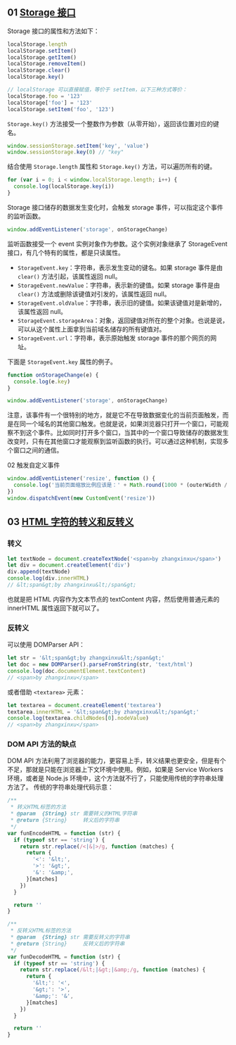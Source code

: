 ## 01 [Storage 接口](https://wangdoc.com/javascript/bom/storage.html)

Storage 接口的属性和方法如下：

```js
localStorage.length
localStorage.setItem()
localStorage.getItem()
localStorage.removeItem()
localStorage.clear()
localStorage.key()

// localStorage 可以直接赋值，等价于 setItem，以下三种方式等价：
localStorage.foo = '123'
localStorage['foo'] = '123'
localStorage.setItem('foo', '123')
```

`Storage.key()` 方法接受一个整数作为参数（从零开始），返回该位置对应的键名。

```js
window.sessionStorage.setItem('key', 'value')
window.sessionStorage.key(0) // "key"
```

结合使用 `Storage.length` 属性和 `Storage.key()` 方法，可以遍历所有的键。

```js
for (var i = 0; i < window.localStorage.length; i++) {
  console.log(localStorage.key(i))
}
```

Storage 接口储存的数据发生变化时，会触发 storage 事件，可以指定这个事件的监听函数。

```js
window.addEventListener('storage', onStorageChange)
```

监听函数接受一个 event 实例对象作为参数。这个实例对象继承了 StorageEvent 接口，有几个特有的属性，都是只读属性。

- `StorageEvent.key`：字符串，表示发生变动的键名。如果 storage 事件是由 `clear()` 方法引起，该属性返回 null。
- `StorageEvent.newValue`：字符串，表示新的键值。如果 storage 事件是由 `clear()` 方法或删除该键值对引发的，该属性返回 null。
- `StorageEvent.oldValue`：字符串，表示旧的键值。如果该键值对是新增的，该属性返回 null。
- `StorageEvent.storageArea`：对象，返回键值对所在的整个对象。也说是说，可以从这个属性上面拿到当前域名储存的所有键值对。
- `StorageEvent.url`：字符串，表示原始触发 storage 事件的那个网页的网址。

下面是 `StorageEvent.key` 属性的例子。

```js
function onStorageChange(e) {
  console.log(e.key)
}

window.addEventListener('storage', onStorageChange)
```

注意，该事件有一个很特别的地方，就是它不在导致数据变化的当前页面触发，而是在同一个域名的其他窗口触发。也就是说，如果浏览器只打开一个窗口，可能观察不到这个事件。比如同时打开多个窗口，当其中的一个窗口导致储存的数据发生改变时，只有在其他窗口才能观察到监听函数的执行。可以通过这种机制，实现多个窗口之间的通信。

02 触发自定义事件

```js
window.addEventListener('resize', function () {
  console.log('当前页面缩放比例应该是：' + Math.round(1000 * (outerWidth / innerWidth)) / 10 + '%')
})
window.dispatchEvent(new CustomEvent('resize'))
```

## 03 [HTML 字符的转义和反转义](https://www.zhangxinxu.com/wordpress/2021/01/dom-api-html-encode-decode/)

### 转义

```js
let textNode = document.createTextNode('<span>by zhangxinxu</span>')
let div = document.createElement('div')
div.append(textNode)
console.log(div.innerHTML)
// &lt;span&gt;by zhangxinxu&lt;/span&gt;
```

也就是把 HTML 内容作为文本节点的 textContent 内容，然后使用普通元素的 innerHTML 属性返回下就可以了。

### 反转义

可以使用 DOMParser API：

```js
let str = '&lt;span&gt;by zhangxinxu&lt;/span&gt;'
let doc = new DOMParser().parseFromString(str, 'text/html')
console.log(doc.documentElement.textContent)
// <span>by zhangxinxu</span>
```

或者借助 `<textarea>` 元素：

```js
let textarea = document.createElement('textarea')
textarea.innerHTML = '&lt;span&gt;by zhangxinxu&lt;/span&gt;'
console.log(textarea.childNodes[0].nodeValue)
// <span>by zhangxinxu</span>
```

### DOM API 方法的缺点

DOM API 方法利用了浏览器的能力，更容易上手，转义结果也更安全，但是有个不足，那就是只能在浏览器上下文环境中使用。例如，如果是 Service Workers 环境，或者是 Node.js 环境中，这个方法就不行了，只能使用传统的字符串处理方法了。
传统的字符串处理代码示意：

```js
/**
 * 转义HTML标签的方法
 * @param  {String} str 需要转义的HTML字符串
 * @return {String}     转义后的字符串
 */
var funEncodeHTML = function (str) {
  if (typeof str == 'string') {
    return str.replace(/<|&|>/g, function (matches) {
      return {
        '<': '&lt;',
        '>': '&gt;',
        '&': '&amp;',
      }[matches]
    })
  }

  return ''
}

/**
 * 反转义HTML标签的方法
 * @param  {String} str 需要反转义的字符串
 * @return {String}     反转义后的字符串
 */
var funDecodeHTML = function (str) {
  if (typeof str == 'string') {
    return str.replace(/&lt;|&gt;|&amp;/g, function (matches) {
      return {
        '&lt;': '<',
        '&gt;': '>',
        '&amp;': '&',
      }[matches]
    })
  }

  return ''
}
```
